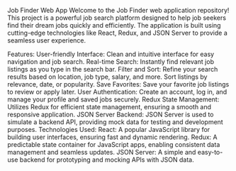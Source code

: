 Job Finder Web App
Welcome to the Job Finder web application repository! This project is a powerful job search platform designed to help job seekers find their dream jobs quickly and efficiently. The application is built using cutting-edge technologies like React, Redux, and JSON Server to provide a seamless user experience.

Features:
User-friendly Interface: Clean and intuitive interface for easy navigation and job search.
Real-time Search: Instantly find relevant job listings as you type in the search bar.
Filter and Sort: Refine your search results based on location, job type, salary, and more. Sort listings by relevance, date, or popularity.
Save Favorites: Save your favorite job listings to review or apply later.
User Authentication: Create an account, log in, and manage your profile and saved jobs securely.
Redux State Management: Utilizes Redux for efficient state management, ensuring a smooth and responsive application.
JSON Server Backend: JSON Server is used to simulate a backend API, providing mock data for testing and development purposes.
Technologies Used:
React: A popular JavaScript library for building user interfaces, ensuring fast and dynamic rendering.
Redux: A predictable state container for JavaScript apps, enabling consistent data management and seamless updates.
JSON Server: A simple and easy-to-use backend for prototyping and mocking APIs with JSON data.
